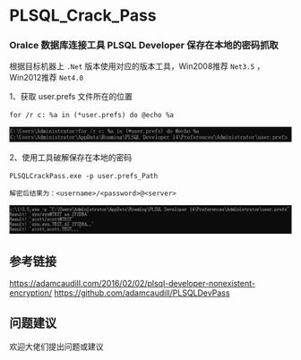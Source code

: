 # PLSQL_Crack_Pass
### Oralce 数据库连接工具 PLSQL Developer 保存在本地的密码抓取

根据目标机器上 `.Net` 版本使用对应的版本工具，Win2008推荐 `Net3.5` ，Win2012推荐 `Net4.0`

1、获取 user.prefs 文件所在的位置

`for /r c: %a in (*user.prefs) do @echo %a`

![images](https://github.com/TryA9ain/PLSQL_Crack_Pass/blob/master/1.png)

2、使用工具破解保存在本地的密码

`PLSQLCrackPass.exe -p user.prefs_Path`

`解密后结果为：<username>/<password>@<server>`

![images](https://github.com/TryA9ain/PLSQL_Crack_Pass/blob/master/2.png)

## 参考链接
https://adamcaudill.com/2016/02/02/plsql-developer-nonexistent-encryption/
https://github.com/adamcaudill/PLSQLDevPass

## 问题建议

欢迎大佬们提出问题或建议
